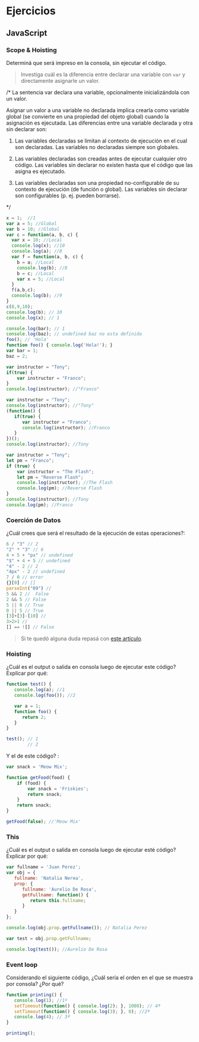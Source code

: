 
# Ejercicios

## JavaScript

### Scope & Hoisting

Determiná que será impreso en la consola, sin ejecutar el código.

> Investiga cuál es la diferencia entre declarar una variable con `var` y directamente asignarle un valor.

/* 
La sentencia var declara una variable, opcionalmente inicializándola con un valor.

Asignar un valor a una variable no declarada implica crearla como variable global (se convierte en una propiedad del objeto global) cuando la asignación es ejecutada. Las diferencias entre una variable declarada y otra sin declarar son:

1. Las variables declaradas se limitan al contexto de ejecución en el cual son declaradas. Las variables no declaradas siempre son globales.

2. Las variables declaradas son creadas antes de ejecutar cualquier otro código. Las variables sin declarar no existen hasta que el código que las asigna es ejecutado.


3. Las variables declaradas son una propiedad no-configurable de su contexto de ejecución (de función o global). Las variables sin declarar son configurables (p. ej. pueden borrarse).

*/
```javascript
x = 1;  //1
var a = 5; //Global
var b = 10; //Global
var c = function(a, b, c) {
  var x = 10; //Local
  console.log(x); //10
  console.log(a); //8
  var f = function(a, b, c) {
    b = a; //Local
    console.log(b); //8
    b = c; //Local
    var x = 5; //Local
  }
  f(a,b,c);
  console.log(b); //9
}
c(8,9,10);
console.log(b); // 10
console.log(x); // 1
```

```javascript
console.log(bar); // 1
console.log(baz); // undefined baz no esta definida
foo(); // 'Hola'
function foo() { console.log('Hola!'); }
var bar = 1;
baz = 2;
```

```javascript
var instructor = "Tony"; 
if(true) {
    var instructor = "Franco";
}
console.log(instructor); //"Franco"
```

```javascript
var instructor = "Tony";
console.log(instructor); //"Tony"
(function() {
   if(true) {
      var instructor = "Franco";
      console.log(instructor); //Franco
   }
})();
console.log(instructor); //Tony
```

```javascript
var instructor = "Tony"; 
let pm = "Franco";
if (true) {
    var instructor = "The Flash";
    let pm = "Reverse Flash";
    console.log(instructor); //The Flash
    console.log(pm); //Reverse Flash
}
console.log(instructor); //Tony
console.log(pm); //Franco
```
### Coerción de Datos

¿Cuál crees que será el resultado de la ejecución de estas operaciones?:

```javascript
6 / "3" // 2
"2" * "3" // 6
4 + 5 + "px" // undefined
"$" + 4 + 5 // undefined
"4" - 2 // 2
"4px" - 2 // undefined
7 / 0 // error
{}[0] // []
parseInt("09") //
5 && 2 //  False
2 && 5 // False
5 || 0 // True
0 || 5 // True
[3]+[3]-[10] // 
3>2>1 //
[] == ![] // False
```

> Si te quedó alguna duda repasá con [este artículo](http://javascript.info/tutorial/object-conversion).


### Hoisting

¿Cuál es el output o salida en consola luego de ejecutar este código? Explicar por qué:

```javascript
function test() {
   console.log(a); //1
   console.log(foo()); //2

   var a = 1;
   function foo() {
      return 2;
   }
}

test(); // 1
		// 2
```

Y el de este código? :

```javascript
var snack = 'Meow Mix';

function getFood(food) {
    if (food) {
        var snack = 'Friskies';
        return snack;
    }
    return snack;
}

getFood(false); //'Meow Mix'
```


### This

¿Cuál es el output o salida en consola luego de ejecutar esté código? Explicar por qué:

```javascript
var fullname = 'Juan Perez';
var obj = {
   fullname: 'Natalia Nerea',
   prop: {
      fullname: 'Aurelio De Rosa',
      getFullname: function() {
         return this.fullname;
      }
   }
};

console.log(obj.prop.getFullname()); // Natalia Perez

var test = obj.prop.getFullname;

console.log(test()); //Aurelio De Rosa
```

### Event loop

Considerando el siguiente código, ¿Cuál sería el orden en el que se muestra por consola? ¿Por qué?

```javascript
function printing() {
   console.log(1); //1º
   setTimeout(function() { console.log(2); }, 1000); // 4ª
   setTimeout(function() { console.log(3); }, 0); //2ª
   console.log(4); // 3ª
}

printing();
```
